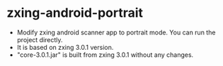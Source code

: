 zxing-android-portrait
======================

- Modify zxing android scanner app to portrait mode. You can run the project directly.
- It is based on zxing 3.0.1 version.
- "core-3.0.1.jar" is built from zxing 3.0.1 without any changes.
